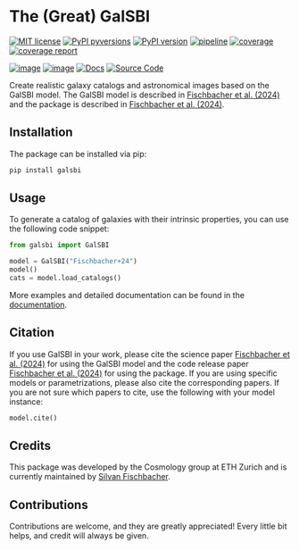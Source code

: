 # The (Great) GalSBI

[![MIT license](https://img.shields.io/badge/License-MIT-blue.svg)](https://lbesson.mit-license.org/)
[![PyPI pyversions](https://img.shields.io/pypi/pyversions/galsbi.svg)](https://pypi.python.org/pypi/galsbi/)
[![PyPI version](https://badge.fury.io/py/galsbi.svg)](https://badge.fury.io/py/galsbi)
[![pipeline](https://gitlab.com/cosmology-ethz/galsbi/badges/main/pipeline.svg)](https://gitlab.com/cosmology-ethz/galsbi/-/pipelines)
[![coverage](https://gitlab.com/cosmology-ethz/galsbi/badges/main/coverage.svg)](https://gitlab.com/cosmology-ethz/galsbi)
<a href="https://cosmo-docs.phys.ethz.ch/galsbi/htmlcov/index.html">
  <img src="https://img.shields.io/badge/coverage_report-green"
    alt="coverage report"/>
</a>

[![image](https://img.shields.io/badge/arXiv-2412.08701-B31B1B.svg?logo=arxiv&style=flat)](https://arxiv.org/abs/2412.08701)
[![image](https://img.shields.io/badge/arXiv-2412.08722-B31B1B.svg?logo=arxiv&style=flat)](https://arxiv.org/abs/2412.08722)
[![Docs](https://badgen.net/badge/icon/Documentation?icon=https://cdn.jsdelivr.net/npm/simple-icons@v13/icons/gitbook.svg&label)](https://cosmo-docs.phys.ethz.ch/galsbi/)
[![Source Code](https://badgen.net/badge/icon/Source%20Code?icon=github&label)](https://gitlab.com/cosmology-ethz/galsbi)

Create realistic galaxy catalogs and astronomical images based on the GalSBI model.
The GalSBI model is described in [Fischbacher et al. (2024)](https://arxiv.org/abs/2412.08701) and the
package is described in [Fischbacher et al. (2024)](https://arxiv.org/abs/2412.08722).

## Installation

The package can be installed via pip:

```bash
pip install galsbi
```

## Usage

To generate a catalog of galaxies with their intrinsic properties, you can use the following code snippet:

```python
from galsbi import GalSBI

model = GalSBI("Fischbacher+24")
model()
cats = model.load_catalogs()
```

More examples and detailed documentation can be found in the [documentation](https://cosmo-docs.phys.ethz.ch/galsbi/).

## Citation

If you use GalSBI in your work, please cite the science paper [Fischbacher et al. (2024)](https://arxiv.org/abs/2412.08701)
for using the GalSBI model and the code release paper [Fischbacher et al. (2024)](https://arxiv.org/abs/2412.08722) for using the package.
If you are using specific models or parametrizations, please also cite the corresponding papers.
If you are not sure which papers to cite, use the following with your model instance:

```python
model.cite()
```

## Credits

This package was developed by the Cosmology group at ETH Zurich and is currently maintained by
[Silvan Fischbacher](silvanf@phys.ethz.ch).

## Contributions

Contributions are welcome, and they are greatly appreciated! Every
little bit helps, and credit will always be given.
